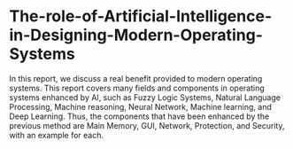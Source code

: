 # The-role-of-Artificial-Intelligence-in-Designing-Modern-Operating-Systems
In this report, we discuss a real benefit provided to modern operating systems. This report covers 
many fields and components in operating systems enhanced by AI, such as Fuzzy Logic Systems, 
Natural Language Processing, Machine reasoning, Neural Network, Machine learning, and Deep 
Learning. Thus, the components that have been enhanced by the previous method are Main 
Memory, GUI, Network, Protection, and Security, with an example for each.
